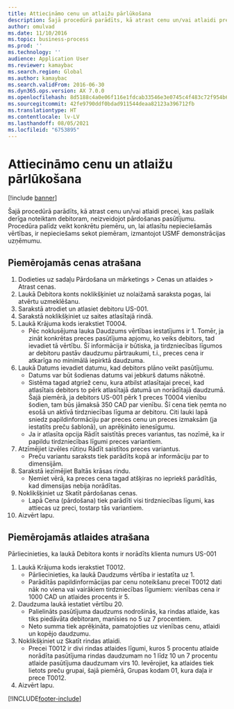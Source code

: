 ```yaml
---
title: Attiecināmo cenu un atlaižu pārlūkošana
description: Šajā procedūrā parādīts, kā atrast cenu un/vai atlaidi precei, kas pašlaik derīga noteiktam debitoram, neizveidojot pārdošanas pasūtījumu.
author: omulvad
ms.date: 11/10/2016
ms.topic: business-process
ms.prod: ''
ms.technology: ''
audience: Application User
ms.reviewer: kamaybac
ms.search.region: Global
ms.author: kamaybac
ms.search.validFrom: 2016-06-30
ms.dyn365.ops.version: AX 7.0.0
ms.openlocfilehash: 8d5188c4a0e06f116e1fdcab33546e3e0745c4f483c72f954b65b2307a683080
ms.sourcegitcommit: 42fe9790ddf0bdad911544deaa82123a396712fb
ms.translationtype: HT
ms.contentlocale: lv-LV
ms.lasthandoff: 08/05/2021
ms.locfileid: "6753895"
---
```

# <a name="look-up-applicable-prices-and-discounts"></a>Attiecināmo cenu un atlaižu pārlūkošana

[!include [banner](../../includes/banner.md)]

Šajā procedūrā parādīts, kā atrast cenu un/vai atlaidi precei, kas pašlaik derīga noteiktam debitoram, neizveidojot pārdošanas pasūtījumu. Procedūra palīdz veikt konkrētu piemēru, un, lai atlasītu nepieciešamās vērtības, ir nepieciešams sekot piemēram, izmantojot USMF demonstrācijas uzņēmumu.


## <a name="find-the-applicable-price"></a>Piemērojamās cenas atrašana
1. Dodieties uz sadaļu Pārdošana un mārketings > Cenas un atlaides > Atrast cenas.
2. Laukā Debitora konts noklikšķiniet uz nolaižamā saraksta pogas, lai atvērtu uzmeklēšanu.
3. Sarakstā atrodiet un atlasiet debitoru US-001.
4. Sarakstā noklikšķiniet uz saites atlasītajā rindā.
5. Laukā Krājuma kods ierakstiet T0004.
    * Pēc noklusējuma lauka Daudzums vērtības iestatījums ir 1. Tomēr, ja zināt konkrētas preces pasūtījuma apjomu, ko veiks debitors, tad ievadiet tā vērtību. Šī informācija ir būtiska, ja tirdzniecības līgumos ar debitoru pastāv daudzumu pārtraukumi, t.i., preces cena ir atkarīga no minimālā iepirktā daudzuma.  
6. Laukā Datums ievadiet datumu, kad debitors plāno veikt pasūtījumu. 
    * Datums var būt šodienas datums vai jebkurš datums nākotnē.  
    * Sistēma tagad atgriež cenu, kura atbilst atlasītajai precei, kad atlasītais debitors to pērk atlasītajā datumā un norādītajā daudzumā. Šajā piemērā, ja debitors US-001 pērk 1 preces T0004 vienību šodien, tam būs jāmaksā 350 CAD par vienību. Šī cena tiek ņemta no esošā un aktīvā tirdzniecības līguma ar debitoru.      Citi lauki lapā sniedz papildinformāciju par preces cenu un preces izmaksām (ja iestatīts preču šablonā), un aprēķināto ienesīgumu.  
    * Ja ir atlasīta opcija Rādīt saistītās preces variantus, tas nozīmē, ka ir papildu tirdzniecības līgumi preces variantiem.  
7. Atzīmējiet izvēles rūtiņu Rādīt saistītos preces variantus.
    * Preču variantu saraksts tiek parādīts kopā ar informāciju par to dimensijām.  
8. Sarakstā iezīmējiet Baltās krāsas rindu.
    * Ņemiet vērā, ka preces cena tagad atšķiras no iepriekš parādītās, kad dimensijas nebija norādītas.  
9. Noklikšķiniet uz Skatīt pārdošanas cenas.
    * Lapā Cena (pārdošana) tiek parādīti visi tirdzniecības līgumi, kas attiecas uz preci, tostarp tās variantiem.  
10. Aizvērt lapu.

## <a name="find-the-applicable-discount"></a>Piemērojamās atlaides atrašana
Pārliecinieties, ka laukā Debitora konts ir norādīts klienta numurs US-001   
1. Laukā Krājuma kods ierakstiet T0012.
    * Pārliecinieties, ka laukā Daudzums vērtība ir iestatīta uz 1.  
    * Parādītās papildinformācijas par cenu noteikšanu precei T0012 dati nāk no viena vai vairākiem tirdzniecības līgumiem: vienības cena ir 1000 CAD un atlaides procents ir 5.  
2. Daudzuma laukā iestatiet vērtību 20.
    * Palielināts pasūtījuma daudzums nodrošinās, ka rindas atlaide, kas tiks piedāvāta debitoram, manīsies no 5 uz 7 procentiem.  
    * Neto summa tiek aprēķināta, pamatojoties uz vienības cenu, atlaidi un kopējo daudzumu.  
3. Noklikšķiniet uz Skatīt rindas atlaidi.
    * Precei T0012 ir divi rindas atlaides līgumi, kuros 5 procentu atlaide norādīta pasūtījuma rindas daudzumam no 1 līdz 10 un 7 procentu atlaide pasūtījuma daudzumam virs 10. Ievērojiet, ka atlaides tiek lietots preču grupai, šajā piemērā, Grupas kodam 01, kura daļa ir prece T0012.  
4. Aizvērt lapu.



[!INCLUDE[footer-include](../../../includes/footer-banner.md)]